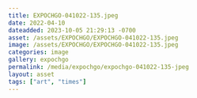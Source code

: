 ```yaml
---
title: EXPOCHGO-041022-135.jpeg
date: 2022-04-10
dateadded: 2023-10-05 21:29:13 -0700
asset: /assets/EXPOCHGO/EXPOCHGO-041022-135.jpeg
image: /assets/EXPOCHGO/EXPOCHGO-041022-135.jpeg
categories: image
gallery: expochgo
permalink: /media/expochgo/expochgo-041022-135-jpeg
layout: asset
tags: ["art", "times"]
--- 
```

